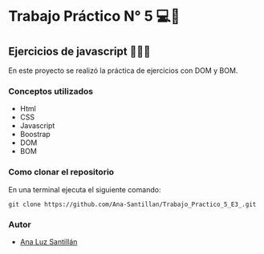 # Trabajo Práctico N° 5 💻💜
## Ejercicios de javascript 👩🏻‍💻

En este proyecto se realizó la práctica de ejercicios con DOM y BOM.

### Conceptos utilizados
- Html
- CSS
- Javascript
- Boostrap
- DOM
- BOM

### Como clonar el repositorio

En una terminal ejecuta el siguiente comando:

```
git clone https://github.com/Ana-Santillan/Trabajo_Practico_5_E3_.git
```

### Autor 

- [Ana Luz Santillán](https://www.linkedin.com/in/ana-luz-santillán)